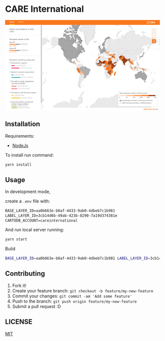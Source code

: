 # CARE International

![CARE International Screenshot](screenshot.png)

## Installation

Requirements:

* [NodeJs](https://nodejs.org/es/download/)

To install run command:

```bash
yarn install
```

## Usage

In development mode,

create a `.env` file with:

```
BASE_LAYER_ID=aa0b663e-b8af-4433-9ab0-4dbeb7c1b981
LABEL_LAYER_ID=3cb14d6b-49ab-423b-8290-7a19d374381e
CARTODB_ACCOUNT=careinternational
```

And run local server running:

```bash
yarn start

```

Build
```bash
BASE_LAYER_ID=aa0b663e-b8af-4433-9ab0-4dbeb7c1b981 LABEL_LAYER_ID=3cb14d6b-49ab-423b-8290-7a19d374381e CARTODB_ACCOUNT=careinternational yarn build
```
## Contributing

1. Fork it!
2. Create your feature branch: `git checkout -b feature/my-new-feature`
3. Commit your changes: `git commit -am 'Add some feature'`
4. Push to the branch: `git push origin feature/my-new-feature`
5. Submit a pull request :D

## LICENSE

[MIT](LICENSE)
